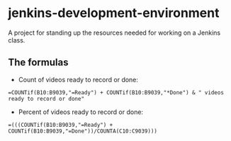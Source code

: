 # jenkins-development-environment
A project for standing up the resources needed for working on a Jenkins class.

## The formulas
- Count of videos ready to record or done:
```
=COUNTif(B10:B9039,"=Ready") + COUNTif(B10:B9039,"*Done") & " videos ready to record or done"
```

- Percent of videos ready to record or done:
```
=(((COUNTif(B10:B9039,"=Ready") + COUNTif(B10:B9039,"=Done"))/COUNTA(C10:C9039)))
```
